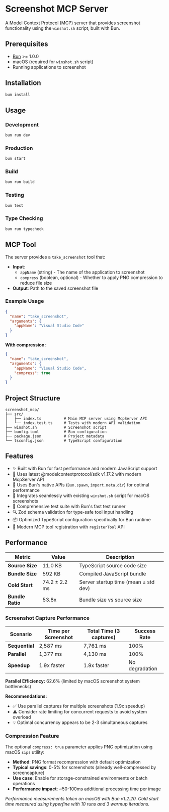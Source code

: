 # Screenshot MCP Server

A Model Context Protocol (MCP) server that provides screenshot functionality using the `winshot.sh` script, built with Bun.

## Prerequisites

- [Bun](https://bun.sh) >= 1.0.0
- macOS (required for `winshot.sh` script)
- Running applications to screenshot

## Installation

```bash
bun install
```

## Usage

### Development
```bash
bun run dev
```

### Production
```bash
bun start
```

### Build
```bash
bun run build
```

### Testing
```bash
bun test
```

### Type Checking
```bash
bun run typecheck
```

## MCP Tool

The server provides a `take_screenshot` tool that:

- **Input**: 
  - `appName` (string) - The name of the application to screenshot
  - `compress` (boolean, optional) - Whether to apply PNG compression to reduce file size
- **Output**: Path to the saved screenshot file

### Example Usage

```json
{
  "name": "take_screenshot",
  "arguments": {
    "appName": "Visual Studio Code"
  }
}
```

**With compression:**
```json
{
  "name": "take_screenshot",
  "arguments": {
    "appName": "Visual Studio Code",
    "compress": true
  }
}
```

## Project Structure

```
screenshot_mcp/
├── src/
│   ├── index.ts          # Main MCP server using McpServer API
│   └── index.test.ts     # Tests with modern API validation
├── winshot.sh            # Screenshot script
├── bunfig.toml           # Bun configuration
├── package.json          # Project metadata
└── tsconfig.json         # TypeScript configuration
```

## Features

- ✨ Built with Bun for fast performance and modern JavaScript support
- 🚀 Uses latest @modelcontextprotocol/sdk v1.17.2 with modern McpServer API
- 🔧 Uses Bun's native APIs (`Bun.spawn`, `import.meta.dir`) for optimal performance
- 📸 Integrates seamlessly with existing `winshot.sh` script for macOS screenshots
- 🧪 Comprehensive test suite with Bun's fast test runner
- 🔍 Zod schema validation for type-safe tool input handling
- 📦 Optimized TypeScript configuration specifically for Bun runtime
- 🎯 Modern MCP tool registration with `registerTool` API

## Performance

| Metric | Value | Description |
|--------|-------|-------------|
| **Source Size** | 11.0 KB | TypeScript source code size |
| **Bundle Size** | 592 KB | Compiled JavaScript bundle |
| **Cold Start** | 74.2 ± 2.2 ms | Server startup time (mean ± std dev) |
| **Bundle Ratio** | 53.8x | Bundle size vs source size |

### Screenshot Capture Performance

| Scenario | Time per Screenshot | Total Time (3 captures) | Success Rate |
|----------|-------------------|-------------------------|--------------|
| **Sequential** | 2,587 ms | 7,761 ms | 100% |
| **Parallel** | 1,377 ms | 4,130 ms | 100% |
| **Speedup** | 1.9x faster | 1.9x faster | No degradation |

**Parallel Efficiency:** 62.6% (limited by macOS screenshot system bottlenecks)

**Recommendations:**
- ✅ Use parallel captures for multiple screenshots (1.9x speedup)
- ⚠️ Consider rate limiting for concurrent requests to avoid system overload
- 💡 Optimal concurrency appears to be 2-3 simultaneous captures

### Compression Feature

The optional `compress: true` parameter applies PNG optimization using macOS `sips` utility:
- **Method**: PNG format recompression with default optimization
- **Typical savings**: 0-5% for screenshots (already well-compressed by screencapture)
- **Use case**: Enable for storage-constrained environments or batch operations
- **Performance impact**: ~50-100ms additional processing time per image

*Performance measurements taken on macOS with Bun v1.2.20. Cold start time measured using hyperfine with 10 runs and 3 warmup iterations.*